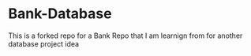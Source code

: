 # Bank-Database
This is a forked repo for a Bank Repo that I am learnign from for another database project idea
